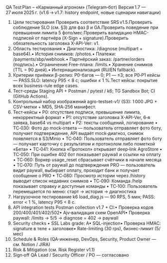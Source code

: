 QA Test Plan – «Карманный агроном» (Telegram‑бот)
Версия 1.7 — 27 июля 2025 г.
(v1.6 → v1.7: history endpoint, новые сценарии навигации)
1. Цели тестирования
Проверить соответствие SRS v1.5.Проверить соблюдение SLO (см. §3) для фаз β и GA.Проверить поведение при превышении лимита 5 фото/мес.Проверить валидацию HMAC-подписей от партнёра (X-Sign + signature).Проверить обязательность заголовка X-API-Ver: v1.
2. Область тестирования
• Диагностика: /diagnose (multipart + base64).• История снимков: /photos.• Платежи: /payments/sbp/webhook.• Партнёрский заказ: /partner/orders (подпись).• Ограничение Free-плана: /limits.• Хранение снимков (TTL = 90 дней).• Интернационализация (RU/EN fallback).
3. Критерии приёмки
β-релиз: P0-багов — 0; P1 — ≤3; все P0‑P1 кейсы — PASS.SLO: latency P95 < 8 с; ошибки ≤ 1 %.Тест кейсы: покрытие всех business-rule edge cases.
4. Тест‑среды
Staging API + Postman / pytest / k6; TG Sandbox Bot; CI (GitHub Actions).
5. Контрольный набор изображений
agro-testset-v1/ (S3): 1 000 JPG + CSV-метки + MD5, SHA‑256 манифест.
6. Тест‑кейсы
• P0: отсутствие подписи, превышение лимита, некорректный формат
• P1: отсутствие заголовка X-API-Ver, 6‑я заявка, base64 vs multipart
• P2: тексты сообщений, логирование
• TC‑030: Фото до mock‑ответа — пользователь отправляет фото боту, получает подтверждение, API выдаёт mock‑диагноз, снимок появляется в S3/Minio
• TC‑040: Пользователь отправляет фото боту — получает карточку с результатом и протоколом либо пометкой «Бета»
• TC‑041: Кнопка «Протокол» открывает deep‑link AgroStore
• TC‑050: При ошибке 402 бот показывает paywall и ссылки на оплату
• TC‑060: Воркер usage_reset сбрасывает счётчики в начале месяца
• TC‑070: Путь от paywall до подтверждения PRO — пользователь видит paywall, выбирает оплату, проходит банк и получает сообщение о PRO
• TC‑080: Просмотр истории через /history выводит список недавних снимков
• TC‑090: Команда /help показывает справку и доступные команды
• TC‑100: Пользователь перемещается по меню: старт → история → диагностика
7. Нагрузочное тестирование
k6 load_diag.js — 90 RPS, 5 мин; PASS: error < 1 %, latency P95 < 8 c.
8. API integration tests
Postman collection v1.7 + CI:• Проверка кодов 200/400/401/402/502• Ajv‑валидация схем OpenAPI• Проверка paywall: /limits → 5/5 → diagnose = 402 → paywall
9. Security checks
• SSL Labs grade: A• SQL-injection• Проверка HMAC: signature в теле + заголовке• Rate-limiting (30 rps), бизнес-лимит (5/мес)
10. Schedule & Roles
(QA-инженер, DevOps, Security, Product Owner — см. Notion / JIRA)
11. Risk & Mitigation
(см. Risk Register v1.1)
12. Sign‑off
QA Lead / Security Officer / PO — согласовано
